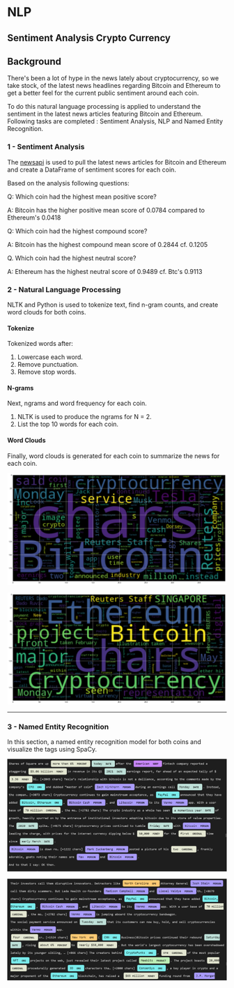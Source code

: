 # NLP
## Sentiment Analysis Crypto Currency




## Background

There's been a lot of hype in the news lately about cryptocurrency, so we take stock, of the latest news headlines regarding Bitcoin and Ethereum to get a better feel for the current public sentiment around each coin.

To do this natural language processing is applied to understand the sentiment in the latest news articles featuring Bitcoin and Ethereum. Following tasks are completed : Sentiment Analysis, NLP and Named Entity Recognition.

### 1 - Sentiment Analysis

The [newsapi](https://newsapi.org/) is used to pull the latest news articles for Bitcoin and Ethereum and create a DataFrame of sentiment scores for each coin.

Based on the analysis following questions:

Q: Which coin had the highest mean positive score?

A: Bitcoin has the higher positive mean score of 0.0784 compared to Ethereum's 0.0418

Q: Which coin had the highest compound score?

A: Bitcoin has the highest compound mean score of 0.2844 cf. 0.1205

Q. Which coin had the highest neutral score?

A: Ethereum has the highest neutral score of 0.9489 cf. Btc's 0.9113


### 2 - Natural Language Processing

NLTK and Python is used to tokenize text, find n-gram counts, and create word clouds for both coins. 

#### Tokenize

Tokenized words after:

1. Lowercase each word.
2. Remove punctuation.
3. Remove stop words.

#### N-grams

Next, ngrams and word frequency for each coin.

1. NLTK is used to produce the ngrams for N = 2.
2. List the top 10 words for each coin.

#### Word Clouds

Finally, word clouds is generated for each coin to summarize the news for each coin.

![btc-word-cloud](Images/Bitcoin_wordcloud.png)

![eth-word-cloud](Images/Eth_wordcloud.png)

---

### 3 - Named Entity Recognition

In this section, a named entity recognition model for both coins and visualize the tags using SpaCy.

![btc-ner](Images/btc_ner.png)

![eth-ner](Images/eth_ner.png)

